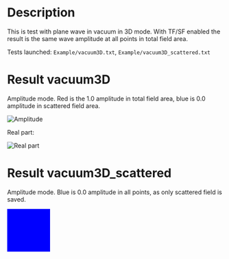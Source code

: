 # Description

This is test with plane wave in vacuum in 3D mode. With TF/SF enabled the result is the same wave amplitude at all
points in total field area.

Tests launched: `Example/vacuum3D.txt`, `Example/vacuum3D_scattered.txt`

# Result vacuum3D

Amplitude mode. Red is the 1.0 amplitude in total field area, blue is 0.0 amplitude in scattered field area.

![Amplitude](__current[300]_rank-0_Ez20-Mod.bmp)

Real part:

![Real part](__current[300]_rank-0_Ez20-Re.bmp)

# Result vacuum3D_scattered

Amplitude mode. Blue is 0.0 amplitude in all points, as only scattered field is saved.

![Amplitude](_current[300]_rank-0_Ez20-Re.bmp)
